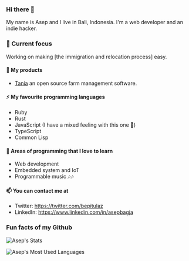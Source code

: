 ### Hi there 👋

My name is Asep and I live in Bali, Indonesia. I'm a web developer and an indie hacker.

### 🎯 Current focus

Working on making [the immigration and relocation process] easy.

#### 🔭 My products

- [Tania](https://usetania.org) an open source farm management software.

#### ⚡ My favourite programming languages

- Ruby
- Rust
- JavaScript (I have a mixed feeling with this one 🤭)
- TypeScript
- Common Lisp

#### 🌱 Areas of programming that I love to learn

- Web development
- Embedded system and IoT
- Programmable music 🎶🎶

#### 📫 You can contact me at
- Twitter: https://twitter.com/bepitulaz
- LinkedIn: https://www.linkedin.com/in/asepbagja

### Fun facts of my Github
![Asep's Stats](https://github-readme-stats.vercel.app/api?username=bepitulaz&show_icons=true)

![Asep's Most Used Languages](https://github-readme-stats.vercel.app/api/top-langs/?username=bepitulaz&theme=blue-green)
<!--
Fact

**bepitulaz/bepitulaz** is a ✨ _special_ ✨ repository because its `README.md` (this file) appears on your GitHub profile.

Here are some ideas to get you started:

- 🔭 I’m currently working on ...
- 🌱 I’m currently learning ...
- 👯 I’m looking to collaborate on ...
- 🤔 I’m looking for help with ...
- 💬 Ask me about ...
- 📫 How to reach me: ...
- 😄 Pronouns: ...
- ⚡ Fun fact: ...
-->

